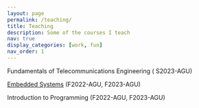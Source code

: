 ```yaml
---
layout: page
permalink: /teaching/
title: Teaching
description: Some of the courses I teach
nav: true
display_categories: [work, fun]
nav_order: 1
---
```


Fundamentals of Telecommunications Engineering ( S2023-AGU)

[Embedded Systems](https://mbozdal.github.io/courses/embedded_systems) (F2022-AGU, F2023-AGU) 

Introduction to Programming (F2022-AGU, F2023-AGU)